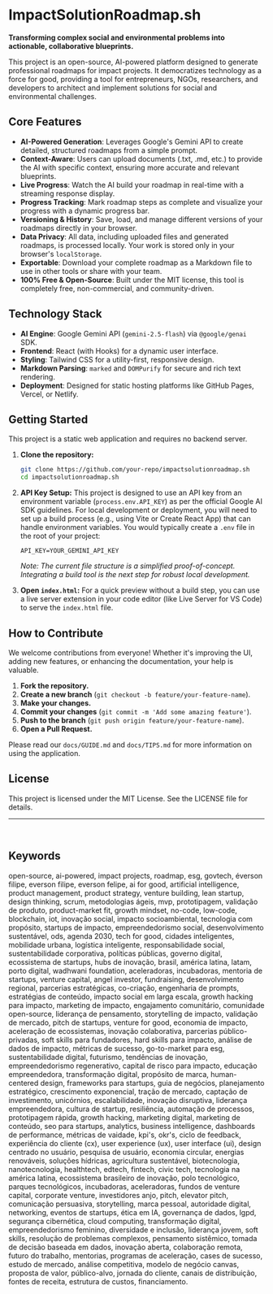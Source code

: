 # ImpactSolutionRoadmap.sh

**Transforming complex social and environmental problems into actionable, collaborative blueprints.**

This project is an open-source, AI-powered platform designed to generate professional roadmaps for impact projects. It democratizes technology as a force for good, providing a tool for entrepreneurs, NGOs, researchers, and developers to architect and implement solutions for social and environmental challenges.

## Core Features

-   **AI-Powered Generation**: Leverages Google's Gemini API to create detailed, structured roadmaps from a simple prompt.
-   **Context-Aware**: Users can upload documents (.txt, .md, etc.) to provide the AI with specific context, ensuring more accurate and relevant blueprints.
-   **Live Progress**: Watch the AI build your roadmap in real-time with a streaming response display.
-   **Progress Tracking**: Mark roadmap steps as complete and visualize your progress with a dynamic progress bar.
-   **Versioning & History**: Save, load, and manage different versions of your roadmaps directly in your browser.
-   **Data Privacy**: All data, including uploaded files and generated roadmaps, is processed locally. Your work is stored only in your browser's `localStorage`.
-   **Exportable**: Download your complete roadmap as a Markdown file to use in other tools or share with your team.
-   **100% Free & Open-Source**: Built under the MIT license, this tool is completely free, non-commercial, and community-driven.

## Technology Stack

-   **AI Engine**: Google Gemini API (`gemini-2.5-flash`) via `@google/genai` SDK.
-   **Frontend**: React (with Hooks) for a dynamic user interface.
-   **Styling**: Tailwind CSS for a utility-first, responsive design.
-   **Markdown Parsing**: `marked` and `DOMPurify` for secure and rich text rendering.
-   **Deployment**: Designed for static hosting platforms like GitHub Pages, Vercel, or Netlify.

## Getting Started

This project is a static web application and requires no backend server.

1.  **Clone the repository:**
    ```bash
    git clone https://github.com/your-repo/impactsolutionroadmap.sh
    cd impactsolutionroadmap.sh
    ```

2.  **API Key Setup:**
    This project is designed to use an API key from an environment variable (`process.env.API_KEY`) as per the official Google AI SDK guidelines. For local development or deployment, you will need to set up a build process (e.g., using Vite or Create React App) that can handle environment variables. You would typically create a `.env` file in the root of your project:
    ```
    API_KEY=YOUR_GEMINI_API_KEY
    ```
    *Note: The current file structure is a simplified proof-of-concept. Integrating a build tool is the next step for robust local development.*

3.  **Open `index.html`:**
    For a quick preview without a build step, you can use a live server extension in your code editor (like Live Server for VS Code) to serve the `index.html` file.

## How to Contribute

We welcome contributions from everyone! Whether it's improving the UI, adding new features, or enhancing the documentation, your help is valuable.

1.  **Fork the repository.**
2.  **Create a new branch** (`git checkout -b feature/your-feature-name`).
3.  **Make your changes.**
4.  **Commit your changes** (`git commit -m 'Add some amazing feature'`).
5.  **Push to the branch** (`git push origin feature/your-feature-name`).
6.  **Open a Pull Request.**

Please read our `docs/GUIDE.md` and `docs/TIPS.md` for more information on using the application.

## License

This project is licensed under the MIT License. See the LICENSE file for details.

---
<br>

## Keywords

open-source, ai-powered, impact projects, roadmap, esg, govtech, éverson filipe, everson filipe, everson felipe, ai for good, artificial intelligence, product management, product strategy, venture building, lean startup, design thinking, scrum, metodologias ágeis, mvp, prototipagem, validação de produto, product-market fit, growth mindset, no-code, low-code, blockchain, iot, inovação social, impacto socioambiental, tecnologia com propósito, startups de impacto, empreendedorismo social, desenvolvimento sustentável, ods, agenda 2030, tech for good, cidades inteligentes, mobilidade urbana, logística inteligente, responsabilidade social, sustentabilidade corporativa, políticas públicas, governo digital, ecossistema de startups, hubs de inovação, brasil, américa latina, latam, porto digital, wadhwani foundation, aceleradoras, incubadoras, mentoria de startups, venture capital, angel investor, fundraising, desenvolvimento regional, parcerias estratégicas, co-criação, engenharia de prompts, estratégias de conteúdo, impacto social em larga escala, growth hacking para impacto, marketing de impacto, engajamento comunitário, comunidade open-source, liderança de pensamento, storytelling de impacto, validação de mercado, pitch de startups, venture for good, economia de impacto, aceleração de ecossistemas, inovação colaborativa, parcerias público-privadas, soft skills para fundadores, hard skills para impacto, análise de dados de impacto, métricas de sucesso, go-to-market para esg, sustentabilidade digital, futurismo, tendências de inovação, empreendedorismo regenerativo, capital de risco para impacto, educação empreendedora, transformação digital, propósito de marca, human-centered design, frameworks para startups, guia de negócios, planejamento estratégico, crescimento exponencial, tração de mercado, captação de investimento, unicórnios, escalabilidade, inovação disruptiva, liderança empreendedora, cultura de startup, resiliência, automação de processos, prototipagem rápida, growth hacking, marketing digital, marketing de conteúdo, seo para startups, analytics, business intelligence, dashboards de performance, métricas de vaidade, kpi's, okr's, ciclo de feedback, experiência do cliente (cx), user experience (ux), user interface (ui), design centrado no usuário, pesquisa de usuário, economia circular, energias renováveis, soluções hídricas, agricultura sustentável, biotecnologia, nanotecnologia, healthtech, edtech, fintech, civic tech, tecnologia na américa latina, ecossistema brasileiro de inovação, polo tecnológico, parques tecnológicos, incubadoras, aceleradoras, fundos de venture capital, corporate venture, investidores anjo, pitch, elevator pitch, comunicação persuasiva, storytelling, marca pessoal, autoridade digital, networking, eventos de startups, ética em IA, governança de dados, lgpd, segurança cibernética, cloud computing, transformação digital, empreendedorismo feminino, diversidade e inclusão, liderança jovem, soft skills, resolução de problemas complexos, pensamento sistêmico, tomada de decisão baseada em dados, inovação aberta, colaboração remota, futuro do trabalho, mentorias, programas de aceleração, cases de sucesso, estudo de mercado, análise competitiva, modelo de negócio canvas, proposta de valor, público-alvo, jornada do cliente, canais de distribuição, fontes de receita, estrutura de custos, financiamento.
